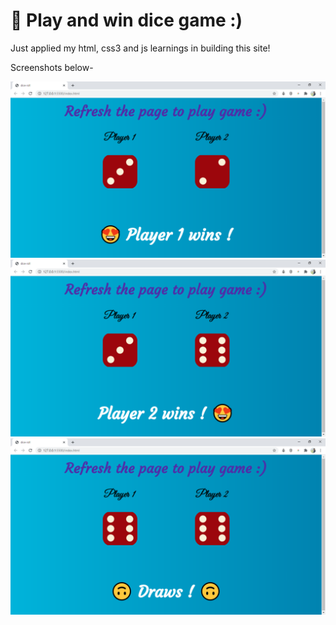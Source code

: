 # 🎲 Play and win dice game :)
Just applied my html, css3 and js learnings in building this site!

Screenshots below-

![Screenshot-1](https://github.com/deathook007/Play-and-Win/blob/main/images/Player1%20win.png)
![Screenshot-2](https://github.com/deathook007/Play-and-Win/blob/main/images/Player2%20win.png)
![Screenshot-3](https://github.com/deathook007/Play-and-Win/blob/main/images/Draws.png)
